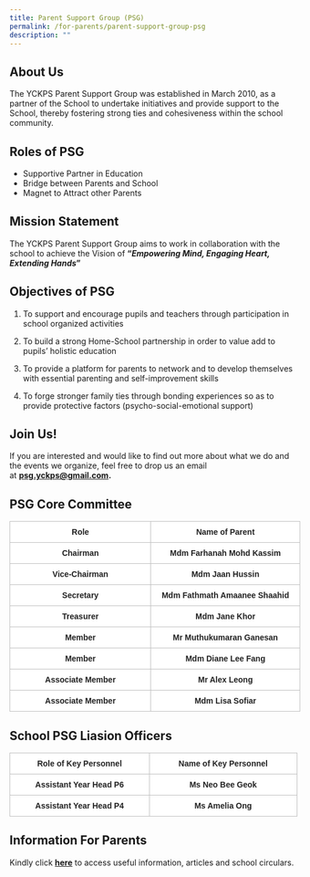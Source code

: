 ```yaml
---
title: Parent Support Group (PSG)
permalink: /for-parents/parent-support-group-psg
description: ""
---
```

About Us
--------

  
The YCKPS Parent Support Group was established in March 2010, as a partner of the School to undertake initiatives and provide support to the School, thereby fostering strong ties and cohesiveness within the school community.

Roles of PSG
------------

  

*   Supportive Partner in Education
*   Bridge between Parents and School
*   Magnet to Attract other Parents

Mission Statement
-----------------

  

The YCKPS Parent Support Group aims to work in collaboration with the school to achieve the Vision of **“*Empowering Mind, Engaging Heart, Extending Hands*”**

Objectives of PSG
-----------------

  

1.  To support and encourage pupils and teachers through participation in school organized activities
2.  To build a strong Home-School partnership in order to value add to pupils’ holistic education  
    
3.  To provide a platform for parents to network and to develop themselves with essential parenting and self-improvement skills  
    
4.  To forge stronger family ties through bonding experiences so as to provide protective factors (psycho-social-emotional support)  
    

Join Us!
--------

  

If you are interested and would like to find out more about what we do and the events we organize, feel free to drop us an email at **psg.yckps@gmail.com.**

PSG Core Committee
------------------

<style type="text/css">
.tg  {border-collapse:collapse;border-spacing:0;}
.tg td{border-color:black;border-style:solid;border-width:1px;font-family:Arial, sans-serif;font-size:14px;
  overflow:hidden;padding:10px 5px;word-break:normal;}
.tg th{border-color:black;border-style:solid;border-width:1px;font-family:Arial, sans-serif;font-size:14px;
  font-weight:normal;overflow:hidden;padding:10px 5px;word-break:normal;}
.tg .tg-rqq1{background-color:#ffffff;border-color:#c0c0c0;color:#222;font-weight:bold;text-align:center;vertical-align:top}
.tg .tg-zc3t{background-color:#ffffff;border-color:#c0c0c0;color:#222;font-weight:bold;text-align:center;vertical-align:middle}
</style>
<table class="tg" style="undefined;table-layout: fixed; width: 510px">
<colgroup>
<col style="width: 248.003906px">
<col style="width: 262.003906px">
</colgroup>
<thead>
  <tr>
    <th class="tg-zc3t"><span style="color:#222">Role</span></th>
    <th class="tg-zc3t"><span style="color:#222">Name of Parent</span></th>
  </tr>
</thead>
<tbody>
  <tr>
    <td class="tg-rqq1">Chairman</td>
    <td class="tg-rqq1">Mdm Farhanah Mohd Kassim</td>
  </tr>
  <tr>
    <td class="tg-rqq1">Vice-Chairman</td>
    <td class="tg-rqq1">Mdm Jaan Hussin</td>
  </tr>
  <tr>
    <td class="tg-rqq1">Secretary</td>
    <td class="tg-rqq1">Mdm Fathmath Amaanee Shaahid</td>
  </tr>
  <tr>
    <td class="tg-rqq1">Treasurer</td>
    <td class="tg-rqq1">Mdm Jane Khor</td>
  </tr>
  <tr>
    <td class="tg-rqq1">Member</td>
    <td class="tg-rqq1">Mr Muthukumaran Ganesan<br></td>
  </tr>
  <tr>
    <td class="tg-rqq1">Member</td>
    <td class="tg-rqq1">Mdm Diane Lee Fang<span style="color:#222"> </span></td>
  </tr>
  <tr>
    <td class="tg-rqq1">Associate Member</td>
    <td class="tg-rqq1">Mr Alex Leong</td>
  </tr>
  <tr>
    <td class="tg-rqq1">Associate Member</td>
    <td class="tg-rqq1">Mdm Lisa Sofiar</td>
  </tr>
</tbody>
</table>

School PSG Liasion Officers
---------------------------

<style type="text/css">
.tg  {border-collapse:collapse;border-spacing:0;}
.tg td{border-color:black;border-style:solid;border-width:1px;font-family:Arial, sans-serif;font-size:14px;
  overflow:hidden;padding:10px 5px;word-break:normal;}
.tg th{border-color:black;border-style:solid;border-width:1px;font-family:Arial, sans-serif;font-size:14px;
  font-weight:normal;overflow:hidden;padding:10px 5px;word-break:normal;}
.tg .tg-rqq1{background-color:#ffffff;border-color:#c0c0c0;color:#222;font-weight:bold;text-align:center;vertical-align:top}
.tg .tg-zc3t{background-color:#ffffff;border-color:#c0c0c0;color:#222;font-weight:bold;text-align:center;vertical-align:middle}
</style>
<table class="tg" style="undefined;table-layout: fixed; width: 505px">
<colgroup>
<col style="width: 245.003906px">
<col style="width: 260.003906px">
</colgroup>
<thead>
  <tr>
    <th class="tg-zc3t"><span style="color:#222">Role of Key Personnel</span></th>
    <th class="tg-zc3t"><span style="color:#222">Name of Key Personnel</span></th>
  </tr>
</thead>
<tbody>
  <tr>
    <td class="tg-rqq1">Assistant Year Head P6</td>
    <td class="tg-rqq1">Ms Neo Bee Geok<br></td>
  </tr>
  <tr>
    <td class="tg-rqq1">Assistant Year Head P4<br></td>
    <td class="tg-rqq1">Ms Amelia Ong</td>
  </tr>
</tbody>
</table>

Information For Parents
-----------------------

  
Kindly click [**here**](/quick-links/for-parents) to access useful information, articles and school circulars.